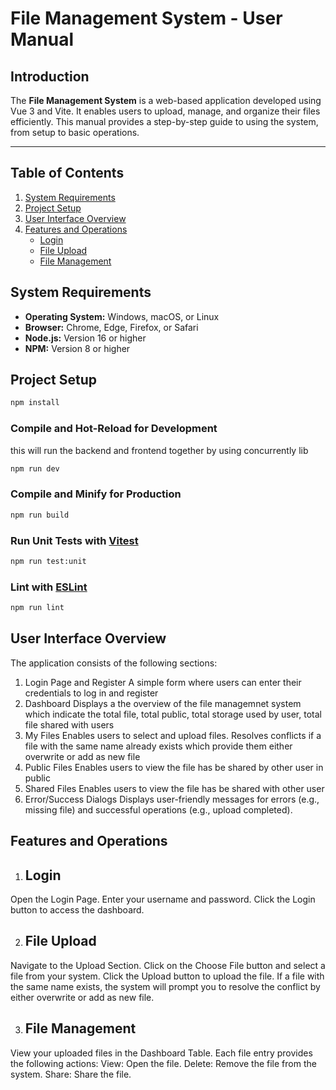 # File Management System - User Manual

## Introduction

The **File Management System** is a web-based application developed using Vue 3 and Vite. It enables users to upload, manage, and organize their files efficiently. This manual provides a step-by-step guide to using the system, from setup to basic operations.

---

## Table of Contents

1. [System Requirements](#system-requirements)
2. [Project Setup](#project-setup)
3. [User Interface Overview](#user-interface-overview)
4. [Features and Operations](#features-and-operations)
   - [Login](#login)
   - [File Upload](#file-upload)
   - [File Management](#file-management)

## System Requirements

- **Operating System:** Windows, macOS, or Linux
- **Browser:** Chrome, Edge, Firefox, or Safari
- **Node.js:** Version 16 or higher
- **NPM:** Version 8 or higher


## Project Setup

```sh
npm install
```

### Compile and Hot-Reload for Development
this will run the backend and frontend together by using concurrently lib
```sh
npm run dev
```

### Compile and Minify for Production

```sh
npm run build
```

### Run Unit Tests with [Vitest](https://vitest.dev/)

```sh
npm run test:unit
```

### Lint with [ESLint](https://eslint.org/)

```sh
npm run lint
```

## User Interface Overview
The application consists of the following sections:

1. Login Page and Register
A simple form where users can enter their credentials to log in and register
2. Dashboard
Displays a the overview of the file managemnet system which indicate the total file, total public, total storage used by user,
total file shared with users
3. My Files
Enables users to select and upload files.
Resolves conflicts if a file with the same name already exists which provide them either overwrite or add as new file
4. Public Files
Enables users to view the file has be shared by other user in public
5. Shared Files
Enables users to view the file has be shared with other user
6. Error/Success Dialogs
Displays user-friendly messages for errors (e.g., missing file) and successful operations (e.g., upload completed).


## Features and Operations
1. ## Login
Open the Login Page.
Enter your username and password.
Click the Login button to access the dashboard.

2. ## File Upload
Navigate to the Upload Section.
Click on the Choose File button and select a file from your system.
Click the Upload button to upload the file.
If a file with the same name exists, the system will prompt you to resolve the conflict by either overwrite
or add as new file.

3. ## File Management
View your uploaded files in the Dashboard Table.
Each file entry provides the following actions:
View: Open the file.
Delete: Remove the file from the system.
Share: Share the file.
